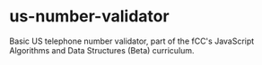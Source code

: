 # us-number-validator
Basic US telephone number validator, part of the fCC's JavaScript Algorithms and Data Structures (Beta) curriculum.
